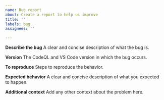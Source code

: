```yaml
---
name: Bug report
about: Create a report to help us improve
title: ''
labels: bug
assignees: ''

---
```


**Describe the bug**
A clear and concise description of what the bug is.

**Version**
The CodeQL and VS Code version in which the bug occurs.
<!-- To copy version information for the CodeQL extension, click "CodeQL CLI vX.X.X" in the status bar at the bottom of the screen. 
To copy detailed version information for VS Code itself, see https://code.visualstudio.com/docs/supporting/FAQ#_how-do-i-find-the-version. -->

**To reproduce**
Steps to reproduce the behavior.

**Expected behavior**
A clear and concise description of what you expected to happen.

**Additional context**
Add any other context about the problem here.
